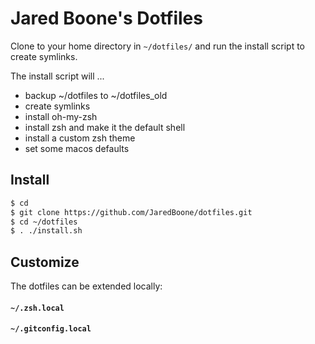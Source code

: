 # Jared Boone's Dotfiles

Clone to your home directory in `~/dotfiles/` and run the install script to create symlinks.

The install script will ... 
- backup ~/dotfiles to ~/dotfiles_old
- create symlinks 
- install oh-my-zsh
- install zsh and make it the default shell
- install a custom zsh theme 
- set some macos defaults

## Install

```sh
$ cd
$ git clone https://github.com/JaredBoone/dotfiles.git
$ cd ~/dotfiles
$ . ./install.sh
```

## Customize

The dotfiles can be extended locally:
#### `~/.zsh.local`
#### `~/.gitconfig.local`
